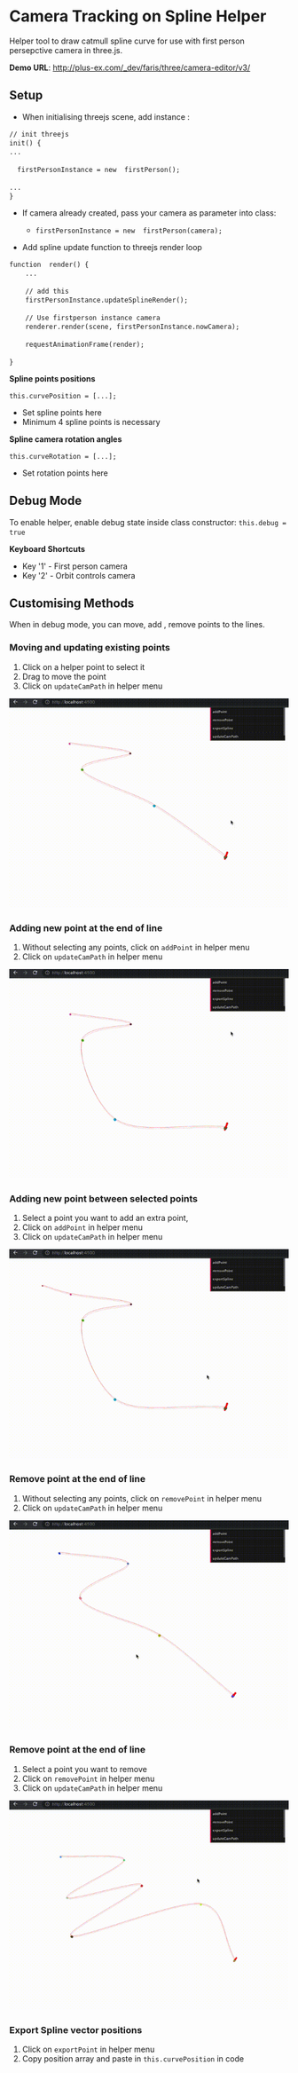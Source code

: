 # Camera Tracking on Spline Helper

Helper tool to draw catmull spline curve for use with first person persepctive camera in three.js.

**Demo URL**:
http://plus-ex.com/_dev/faris/three/camera-editor/v3/

## Setup

- When initialising threejs scene, add instance :

```
// init threejs 
init() {
...

  firstPersonInstance = new  firstPerson();
  
...
}
```
- If camera already created, pass your camera as parameter into class:

	- `firstPersonInstance = new  firstPerson(camera);`


- Add spline update function to threejs render loop

```
function  render() {
	...
	
	// add this
	firstPersonInstance.updateSplineRender();

	// Use firstperson instance camera
	renderer.render(scene, firstPersonInstance.nowCamera);

	requestAnimationFrame(render);

}

```



**Spline points positions**
``` 
this.curvePosition = [...];
```

- Set spline points here
- Minimum 4 spline points is  necessary

**Spline camera rotation angles**
``` 
this.curveRotation = [...];
```
- Set rotation points here

## Debug Mode

To enable helper, enable debug state inside class constructor:
`this.debug = true`

**Keyboard Shortcuts**
- Key '1' - First person camera 
- Key '2' - Orbit controls camera

## Customising Methods

When in debug mode, you can move, add , remove points to the lines.

### Moving and updating existing points
1.  Click on a helper point to select it
2.  Drag to move the point
3. Click on `updateCamPath` in helper menu

![edit-point](https://github.com/plus-experience/threejs-cameraonpath-helper/blob/master/edit_update.gif)


### Adding new point at the end of line

1. Without selecting any points, click on `addPoint` in helper menu
2. Click on `updateCamPath` in helper menu

![add-point-end](https://github.com/plus-experience/threejs-cameraonpath-helper/blob/master/add-point_end.gif)

### Adding new point between selected points

1.  Select a point you want to add an extra point, 
2.  Click on `addPoint` in helper menu
3. Click on `updateCamPath` in helper menu

![add-point-select](https://github.com/plus-experience/threejs-cameraonpath-helper/blob/master/add-point-between.gif)

### Remove point at the end of line

1.  Without selecting any points, click on `removePoint` in helper menu
2. Click on `updateCamPath` in helper menu

![remove-point-end](https://github.com/plus-experience/threejs-cameraonpath-helper/blob/master/remove-point_end.gif)

### Remove point at the end of line

1. Select a point you want to remove
2. Click on `removePoint` in helper menu
3. Click on `updateCamPath` in helper menu

![remove-point-select](https://github.com/plus-experience/threejs-cameraonpath-helper/blob/master/remove-point_select.gif)

### Export Spline vector positions

1. Click on `exportPoint` in helper menu
2. Copy position array and paste in `this.curvePosition` in code




